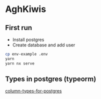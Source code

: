 # AghKiwis

## First run

- Install postgres
- Create database and add user

```bash
cp env-example .env
yarn
yarn nx serve
```

## Types in postgres (typeorm)

[column-types-for-postgres](https://orkhan.gitbook.io/typeorm/docs/entities#column-types-for-postgres)
